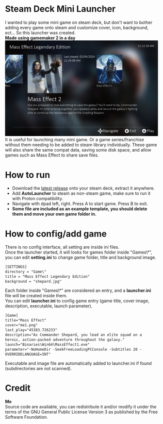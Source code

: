 # Steam Deck Mini Launcher
I wanted to play some mini game on steam deck, but don't want to bother adding every game onto steam and customize cover, icon, background, ect... So this launcher was created.  
**Made using gamemaker 2 in a day**
![alt text](https://github.com/callmeEthan/SteamDeckMiniLauncher/blob/main/Screenshot/screenshot0.png?raw=true)
It is useful for launching many mini game. Or a game series/franchise without them needing to be added to steam library individually. These game will also share the same compat data, saving some disk space, and allow games such as Mass Effect to share save files.
# How to run
- Download the [latest release](https://github.com/callmeEthan/SteamDeckMiniLauncher/releases) onto your steam deck, extract it anywhere.  
- Add **AutoLauncher** to steam as non-steam game, make sure to run it with Proton compatibility.  
- Navigate with dpad left, right. Press A to start game. Press B to exit.
- **Some file are included as an example template, you should delete them and move your own game folder in.**
# How to config/add game
There is no config interface, all setting are inside ini files.  
Once the launcher started, it will looks for games folder inside "Games\\\*", you can edit **setting.ini** to change game folder, title and background image.  
```
[SETTINGS]
directory = "Game\"
title = "Mass Effect Legendary Edition"
background = "shepard.jpg"
```
Each folder inside "Games\\\*" are considered an entry, and a **launcher.ini** file will be created inside them.  
You can edit **launcher.ini** to config game entry (game title, cover image, description, executable, launch parameter).  
```
[Game]
title="Mass Effect"
cover="me1.png"
last_play="45383.726233"
description="As Commander Shepard, you lead an elite squad on a heroic, action-packed adventure throughout the galaxy."
launch="Binaries\Win64\MassEffect1.exe"
parameter="-NoHomeDir -SeekFreeLoadingPCConsole -Subtitles 20 -OVERRIDELANGUAGE=INT"
```
Executable and image file are automatically added to launcher.ini if found (subdirectories are not scanned).  
# Credit
**Me**  
Source code are available, you can redistribute it and/or modify it under the terms of the GNU General Public License Version 3 as published by the Free Software Foundation. 
